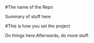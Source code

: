 #The name of the Repo

Summary of stuff here

#This is how you set the project

Do things here.Afterwards, do more stuff.
